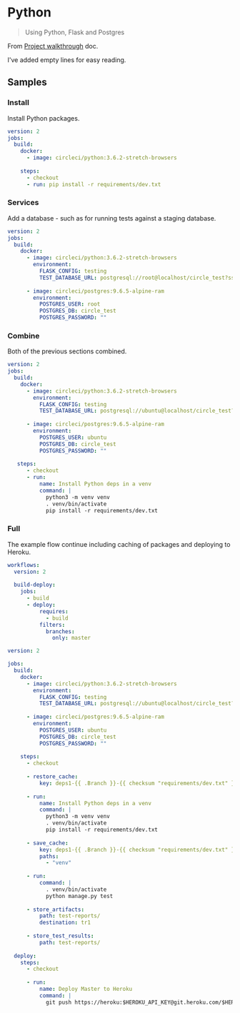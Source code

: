 # Python
> Using Python, Flask and Postgres

From [Project walkthrough](https://circleci.com/docs/2.0/project-walkthrough/) doc.

I've added empty lines for easy reading.


## Samples

### Install

Install Python packages.

```yaml
version: 2
jobs:
  build:
    docker:
      - image: circleci/python:3.6.2-stretch-browsers
    
    steps:
      - checkout
      - run: pip install -r requirements/dev.txt
```

### Services

Add a database - such as for running tests against a staging database.

```yaml
version: 2
jobs:
  build:
    docker:
      - image: circleci/python:3.6.2-stretch-browsers
        environment:
          FLASK_CONFIG: testing
          TEST_DATABASE_URL: postgresql://root@localhost/circle_test?sslmode=disable
      
      - image: circleci/postgres:9.6.5-alpine-ram
        environment:
          POSTGRES_USER: root
          POSTGRES_DB: circle_test
          POSTGRES_PASSWORD: ""
```


### Combine

Both of the previous sections combined.

```yaml
version: 2
jobs:
  build:
    docker:
      - image: circleci/python:3.6.2-stretch-browsers
        environment:
          FLASK_CONFIG: testing
          TEST_DATABASE_URL: postgresql://ubuntu@localhost/circle_test?sslmode=disable
      
      - image: circleci/postgres:9.6.5-alpine-ram
        environment:
          POSTGRES_USER: ubuntu
          POSTGRES_DB: circle_test
          POSTGRES_PASSWORD: ""
   
   steps:
      - checkout
      - run:
          name: Install Python deps in a venv
          command: |
            python3 -m venv venv
            . venv/bin/activate
            pip install -r requirements/dev.txt
```


### Full

The example flow continue including caching of packages and deploying to Heroku.

```yaml
workflows:
  version: 2
  
  build-deploy:
    jobs:
      - build
      - deploy:
          requires:
            - build
          filters:
            branches:
              only: master

version: 2

jobs:
  build:
    docker:
      - image: circleci/python:3.6.2-stretch-browsers
        environment:
          FLASK_CONFIG: testing
          TEST_DATABASE_URL: postgresql://ubuntu@localhost/circle_test?sslmode=disable
      
      - image: circleci/postgres:9.6.5-alpine-ram
        environment:
          POSTGRES_USER: ubuntu
          POSTGRES_DB: circle_test
          POSTGRES_PASSWORD: ""
    
    steps:
      - checkout
      
      - restore_cache:
          key: deps1-{{ .Branch }}-{{ checksum "requirements/dev.txt" }}
      
      - run:
          name: Install Python deps in a venv
          command: |
            python3 -m venv venv
            . venv/bin/activate
            pip install -r requirements/dev.txt
      
      - save_cache:
          key: deps1-{{ .Branch }}-{{ checksum "requirements/dev.txt" }}
          paths:
            - "venv"
      
      - run:
          command: |
            . venv/bin/activate
            python manage.py test
      
      - store_artifacts:
          path: test-reports/
          destination: tr1
      
      - store_test_results:
          path: test-reports/
  
  deploy:
    steps:
      - checkout
      
      - run:
          name: Deploy Master to Heroku
          command: |
            git push https://heroku:$HEROKU_API_KEY@git.heroku.com/$HEROKU_APP_NAME.git master
```
